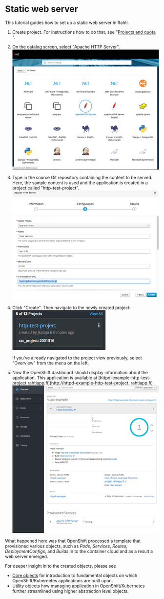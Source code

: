 # Static web server

This tutorial guides how to set up a static web server in Rahti.

1.  Create project. For instructions how to do that, see
    "[Projects and quota ](../../usage/projects_and_quota/#projects_and_quota)".

2.  On the catalog screen, select "Apache HTTP Server".
    ![Select-httpd](img/select-http.png)

3.  Type in the source Git repository containing the content to be
    served. Here, the sample content is used and the application
    is created in a project called "http-test-project".
    ![type-in-git](img/type-git.png)

4.  Click "Create". Then navigate to the newly created
    project: ![new-project](img/click-project.png)

    If you've already navigated to the project view
    previously, select "Overview" from the menu on the left.

5.  Now the OpenShift dashboard should display information about the application.
    This application is available at 
    [httpd-example-http-test-project.rahtiapp.fi](http://httpd-example-http-test-project. rahtiapp.fi)
    ![new-app-info](img/new-app-info.png)

What happened here was that OpenShift processed a template that provisioned
various objects, such as *Pods*, *Services*, *Routes*, *DeploymentConfigs*, and
*Builds* in to the container cloud and as a result a web server emerged.

For deeper insight in to the created objects, please see

* [Core objects](elemental_tutorial) for introduction to fundamental objects on
  which OpenShift/Kubernetes applications are built upon.
* [Utility objects](advanced_tutorial) how managing application in
  OpenShift/Kubernetes further streamlined using higher abstraction level objects.
